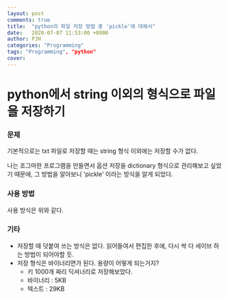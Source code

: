 ```yaml
---
layout: post
comments: true
title:  "python의 파일 저장 방법 중 'pickle'에 대해서"
date:   2020-07-07 11:53:00 +0900
author: PJH
categories: "Programming"
tags: "Programming", "python"
cover:
---
```


<h1>
python에서 string 이외의 형식으로 파일을 저장하기
</h1>

### 문제

기본적으로는 txt 파일로 저장할 때는 string 형식 이외에는 저장할 수가 없다.

나는 조그마한 프로그램을 만들면서 옵션 저장을 dictionary 형식으로 관리해보고 싶었기 때문에,
그 방법을 알아보니 'pickle' 이라는 방식을 알게 되었다.

### 사용 방법

<script src="https://gist.github.com/junhyungPARK78/db97c5494e0244a3225951bf42dd89d0.js"></script>

사용 방식은 위와 같다.

### 기타

- 저장할 때 덧붙여 쓰는 방식은 없다. 읽어들여서 편집한 후에, 다시 싹 다 세이브 하는 방법이 되어야할 듯.
- 저장 형식은 바이너리면가 된다. 용량이 어떻게 되는거지?
  - 키 1000개 짜리 딕셔너리로 저장해보았다.
  - 바이너리 : 5KB
  - 텍스트 : 29KB
